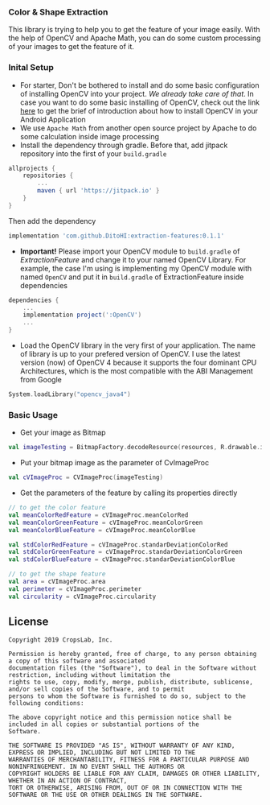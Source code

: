 ### Color & Shape Extraction

This library is trying to help you to get the feature of your image easily. With the help of OpenCV and Apache Math, you can do some custom processing of your images to get the feature of it.

### Inital Setup

* For starter, Don't be bothered to install and do some basic configuration of installing OpenCV into your project. *We already take care of that*. In case you want to do some basic installing of OpenCV, check out the link [here](https://android.jlelse.eu/a-beginners-guide-to-setting-up-opencv-android-library-on-android-studio-19794e220f3c) to get the brief of introduction about how to install OpenCV in your Android Application
* We use `Apache Math` from another open source project by Apache to do some calculation inside image processing
* Install the dependency through gradle. Before that, add jitpack repository into the first of your `build.gradle`
```groovy
allprojects {
    repositories {
	    ...
	    maven { url 'https://jitpack.io' }
	}
}
```
Then add the dependency
```groovy
implementation 'com.github.DitoHI:extraction-features:0.1.1'
```
* **Important!** Please import your OpenCV module to `build.gradle` of *ExtractionFeature* and change it to your named OpenCV Library. For example, the case I'm using is implementing my OpenCV module with named `OpenCV` and put it in `build.gradle` of ExtractionFeature inside dependencies
```groovy
dependencies {
    ...
    implementation project(':OpenCV')
    ...
}
```
* Load the OpenCV library in the very first of your application. The name of library is up to your prefered version of OpenCV. I use the latest version (now) of OpenCV 4 because it supports the four dominant CPU Architectures, which is the most compatible with the ABI Management from Google  
```kotlin
System.loadLibrary("opencv_java4")
```

### Basic Usage

* Get your image as Bitmap
```kotlin
val imageTesting = BitmapFactory.decodeResource(resources, R.drawable.image_testing)
```
* Put your bitmap image as the parameter of CvImageProc
```kotlin
val cVImageProc = CVImageProc(imageTesting)
```
* Get the parameters of the feature by calling its properties directly
```kotlin
// to get the color feature
val meanColorRedFeature = cVImageProc.meanColorRed
val meanColorGreenFeature = cVImageProc.meanColorGreen
val meanColorBlueFeature = cVImageProc.meanColorBlue

val stdColorRedFeature = cVImageProc.standarDeviationColorRed
val stdColorGreenFeature = cVImageProc.standarDeviationColorGreen
val stdColorBlueFeature = cVImageProc.standarDeviationColorBlue

// to get the shape feature
val area = cVImageProc.area
val perimeter = cVImageProc.perimeter
val circularity = cVImageProc.circularity
```

License
--------

    Copyright 2019 CropsLab, Inc.

    Permission is hereby granted, free of charge, to any person obtaining a copy of this software and associated                 
    documentation files (the "Software"), to deal in the Software without restriction, including without limitation the           
    rights to use, copy, modify, merge, publish, distribute, sublicense, and/or sell copies of the Software, and to permit       
    persons to whom the Software is furnished to do so, subject to the following conditions:

    The above copyright notice and this permission notice shall be included in all copies or substantial portions of the         
    Software.

    THE SOFTWARE IS PROVIDED "AS IS", WITHOUT WARRANTY OF ANY KIND, EXPRESS OR IMPLIED, INCLUDING BUT NOT LIMITED TO THE         
    WARRANTIES OF MERCHANTABILITY, FITNESS FOR A PARTICULAR PURPOSE AND NONINFRINGEMENT. IN NO EVENT SHALL THE AUTHORS OR         
    COPYRIGHT HOLDERS BE LIABLE FOR ANY CLAIM, DAMAGES OR OTHER LIABILITY, WHETHER IN AN ACTION OF CONTRACT, 
    TORT OR OTHERWISE, ARISING FROM, OUT OF OR IN CONNECTION WITH THE SOFTWARE OR THE USE OR OTHER DEALINGS IN THE SOFTWARE.
